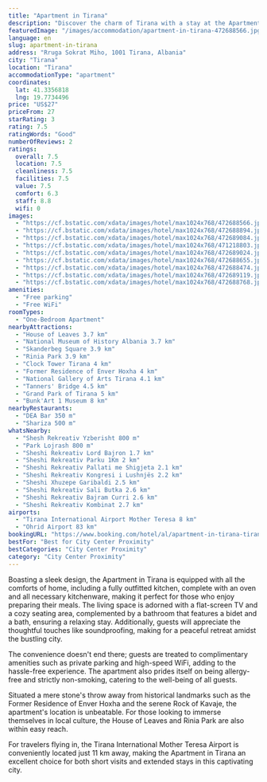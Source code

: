 ```yaml
---
title: "Apartment in Tirana"
description: "Discover the charm of Tirana with a stay at the Apartment in Tirana, a modern haven located strategically to offer both tranquility and easy access to the city's vibrant heart."
featuredImage: "/images/accommodation/apartment-in-tirana-472688566.jpg"
language: en
slug: apartment-in-tirana
address: "Rruga Sokrat Miho, 1001 Tirana, Albania"
city: "Tirana"
location: "Tirana"
accommodationType: "apartment"
coordinates:
  lat: 41.3356818
  lng: 19.7734496
price: "US$27"
priceFrom: 27
starRating: 3
rating: 7.5
ratingWords: "Good"
numberOfReviews: 2
ratings:
  overall: 7.5
  location: 7.5
  cleanliness: 7.5
  facilities: 7.5
  value: 7.5
  comfort: 6.3
  staff: 8.8
  wifi: 0
images:
  - "https://cf.bstatic.com/xdata/images/hotel/max1024x768/472688566.jpg?k=863996bdb4a5df4899150bfbaa4e82967b53fba2be2901bbba80412d9e509fe2&o=&hp=1"
  - "https://cf.bstatic.com/xdata/images/hotel/max1024x768/472688894.jpg?k=afacefbe32cd396d370eee28dfae9a7f9d927edc8256f5a428d30f7ae61e7ab7&o=&hp=1"
  - "https://cf.bstatic.com/xdata/images/hotel/max1024x768/472689084.jpg?k=a3adde5ef01026529fa6e6ffc5552bf1c8e223199e60c5c16926160b53546fa6&o=&hp=1"
  - "https://cf.bstatic.com/xdata/images/hotel/max1024x768/471218803.jpg?k=dcd52c438571af2a61dae4725553e6833f8e0d8aace1693a9bad5e1d178223b6&o=&hp=1"
  - "https://cf.bstatic.com/xdata/images/hotel/max1024x768/472689024.jpg?k=657f92e23f274e95b3d36f82451069b341747995dd8fd5b9547f0bb4649b58e9&o=&hp=1"
  - "https://cf.bstatic.com/xdata/images/hotel/max1024x768/472688655.jpg?k=7f1d9a851d1742ba836955c668b0b067c22cc474fba64251dcdbe7db89a5eead&o=&hp=1"
  - "https://cf.bstatic.com/xdata/images/hotel/max1024x768/472688474.jpg?k=f43d93e7abb0004e7fcc6a56bc383bf0405a312feb774643a12df59dc4224f6b&o=&hp=1"
  - "https://cf.bstatic.com/xdata/images/hotel/max1024x768/472689119.jpg?k=7a731dc1da720c43fdff442aae5c470f9d201f7a24a0d4f8408184fb8bc2c24b&o=&hp=1"
  - "https://cf.bstatic.com/xdata/images/hotel/max1024x768/472688768.jpg?k=9e6fe33ab4b0092c6dd490af20c51f7fcae42a32deb6681ca8b9f0cf9fa5f2bf&o=&hp=1"
amenities:
  - "Free parking"
  - "Free WiFi"
roomTypes:
  - "One-Bedroom Apartment"
nearbyAttractions:
  - "House of Leaves 3.7 km"
  - "National Museum of History Albania 3.7 km"
  - "Skanderbeg Square 3.9 km"
  - "Rinia Park 3.9 km"
  - "Clock Tower Tirana 4 km"
  - "Former Residence of Enver Hoxha 4 km"
  - "National Gallery of Arts Tirana 4.1 km"
  - "Tanners' Bridge 4.5 km"
  - "Grand Park of Tirana 5 km"
  - "Bunk'Art 1 Museum 8 km"
nearbyRestaurants:
  - "DEA Bar 350 m"
  - "Shariza 500 m"
whatsNearby:
  - "Shesh Rekreativ Yzberisht 800 m"
  - "Park Lojrash 800 m"
  - "Sheshi Rekreativ Lord Bajron 1.7 km"
  - "Sheshi Rekreativ Parku 1Km 2 km"
  - "Sheshi Rekreativ Pallati me Shigjeta 2.1 km"
  - "Sheshi Rekreativ Kongresi i Lushnjës 2.2 km"
  - "Sheshi Xhuzepe Garibaldi 2.5 km"
  - "Sheshi Rekreativ Sali Butka 2.6 km"
  - "Sheshi Rekreativ Bajram Curri 2.6 km"
  - "Sheshi Rekreativ Kombinat 2.7 km"
airports:
  - "Tirana International Airport Mother Teresa 8 km"
  - "Ohrid Airport 83 km"
bookingURL: "https://www.booking.com/hotel/al/apartment-in-tirana-tirane7.en-gb.html?aid=8035640"
bestFor: "Best for City Center Proximity"
bestCategories: "City Center Proximity"
category: "City Center Proximity"
---
```


Boasting a sleek design, the Apartment in Tirana is equipped with all the comforts of home, including a fully outfitted kitchen, complete with an oven and all necessary kitchenware, making it perfect for those who enjoy preparing their meals. The living space is adorned with a flat-screen TV and a cozy seating area, complemented by a bathroom that features a bidet and a bath, ensuring a relaxing stay. Additionally, guests will appreciate the thoughtful touches like soundproofing, making for a peaceful retreat amidst the bustling city.

The convenience doesn't end there; guests are treated to complimentary amenities such as private parking and high-speed WiFi, adding to the hassle-free experience. The apartment also prides itself on being allergy-free and strictly non-smoking, catering to the well-being of all guests.

Situated a mere stone's throw away from historical landmarks such as the Former Residence of Enver Hoxha and the serene Rock of Kavaje, the apartment's location is unbeatable. For those looking to immerse themselves in local culture, the House of Leaves and Rinia Park are also within easy reach.

For travelers flying in, the Tirana International Mother Teresa Airport is conveniently located just 11 km away, making the Apartment in Tirana an excellent choice for both short visits and extended stays in this captivating city.